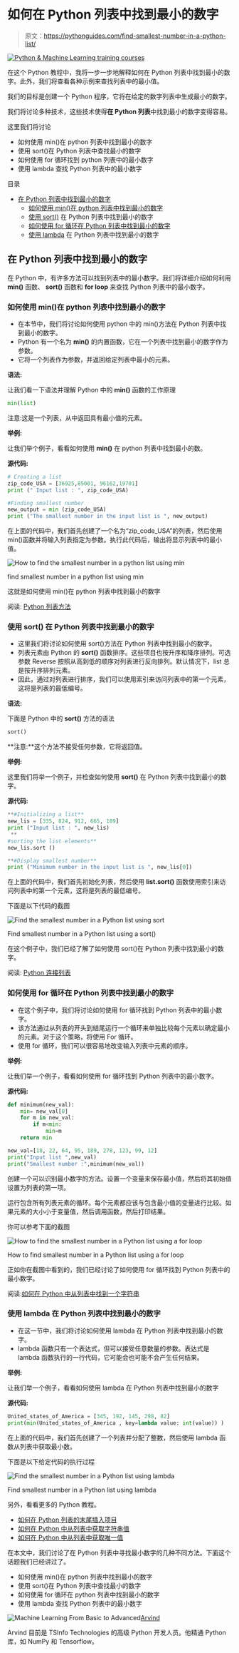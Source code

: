 # 如何在 Python 列表中找到最小的数字

> 原文：<https://pythonguides.com/find-smallest-number-in-a-python-list/>

[![Python & Machine Learning training courses](img/49ec9c6da89a04c9f45bab643f8c765c.png)](https://sharepointsky.teachable.com/p/python-and-machine-learning-training-course)

在这个 Python 教程中，我将一步一步地解释如何在 Python 列表中找到最小的数字。此外，我们将查看各种示例来查找列表中的最小值。

我们的目标是创建一个 Python 程序，它将在给定的数字列表中生成最小的数字。

我们将讨论多种技术，这些技术使得**在 Python 列表**中找到最小的数字变得容易。

这里我们将讨论

*   如何使用 min()在 python 列表中找到最小的数字
*   使用 sort()在 Python 列表中查找最小的数字
*   如何使用 for 循环找到 python 列表中的最小数字
*   使用 lambda 查找 Python 列表中的最小数字

目录

[](#)

*   [在 Python 列表中找到最小的数字](#Find_smallest_number_in_a_Python_list "Find smallest number in a Python list")
    *   [如何使用 min()在 python 列表中找到最小的数字](#How_to_find_smallest_number_in_a_python_list_using_min "How to find smallest number in a python list using min()")
    *   [使用 sort()](#Find_smallest_number_in_a_Python_list_using_sort "Find smallest number in a Python list using sort()") 在 Python 列表中找到最小的数字
    *   [如何使用 for 循环在 Python 列表中找到最小的数字](#How_to_find_smallest_number_in_a_Python_list_using_a_for_loop "How to find smallest number in a Python list using a for loop ")
    *   [使用 lambda](#Find_smallest_number_in_a_Python_list_using_lambda "Find smallest number in a Python list using lambda ") 在 Python 列表中找到最小的数字

## 在 Python 列表中找到最小的数字

在 Python 中，有许多方法可以找到列表中的最小数字。我们将详细介绍如何利用 **min()** 函数、 **sort()** 函数和 **for loop** 来查找 Python 列表中的最小数字。

### 如何使用 min()在 python 列表中找到最小的数字

*   在本节中，我们将讨论如何使用 python 中的 min()方法在 Python 列表中找到最小的数字。
*   Python 有一个名为 **min()** 的内置函数，它在一个列表中找到最小的数字作为参数。
*   它将一个列表作为参数，并返回给定列表中最小的元素。

**语法:**

让我们看一下语法并理解 Python 中的 **min()** 函数的工作原理

```py
min(list)
```

注意:这是一个列表，从中返回具有最小值的元素。

**举例:**

让我们举个例子，看看如何使用 **min()** 在 python 列表中找到最小的数。

**源代码:**

```py
# Creating a list
zip_code_USA = [36925,85001, 96162,19701] 
print (" Input list : ", zip_code_USA)

#Finding smallest number
new_output = min (zip_code_USA)
print ("The smallest number in the input list is ", new_output)
```

在上面的代码中，我们首先创建了一个名为“zip_code_USA”的列表，然后使用 min()函数并将输入列表指定为参数。执行此代码后，输出将显示列表中的最小值。

![How to find the smallest number in a python list using min](img/80d8b1cd3f6282f870ca52e768bc52b6.png "How to find the smallest number in a python list using min")

find smallest number in a python list using min

这就是如何使用 min()在 python 列表中找到最小的数字

阅读: [Python 列表方法](https://pythonguides.com/python-list-methods/)

### 使用 sort() 在 Python 列表中找到最小的数字

*   这里我们将讨论如何使用 sort()方法在 Python 列表中找到最小的数字。
*   列表元素由 Python 的 **sort()** 函数排序。这些项目也按升序和降序排列。可选参数 Reverse 按照从高到低的顺序对列表进行反向排列。默认情况下，list 总是按升序排列元素。
*   因此，通过对列表进行排序，我们可以使用索引来访问列表中的第一个元素，这将是列表的最低编号。

**语法:**

下面是 Python 中的 **sort()** 方法的语法

```py
sort() 
```

**注意:**这个方法不接受任何参数，它将返回值。

**举例:**

这里我们将举一个例子，并检查如何使用 **sort()** 在 Python 列表中找到最小的数字。

**源代码:**

```py
**#Initializing a list**
new_lis = [335, 824, 912, 665, 189]
print ("Input list : ", new_lis)
 **
#sorting the list elements**
new_lis.sort ()

**#Display smallest number**
print ("Minimum number in the input list is ", new_lis[0])
```

在上面的代码中，我们首先初始化列表，然后使用 **list.sort()** 函数使用索引来访问列表中的第一个元素，这将是列表的最低编号。

下面是以下代码的截图

![Find the smallest number in a Python list using sort](img/941e45462c9c95597a15cfa64447d145.png "Find the smallest number in a Python list using sort")

Find smallest number in a Python list using a sort()

在这个例子中，我们已经了解了如何使用 sort()在 Python 列表中找到最小的数字。

阅读: [Python 连接列表](https://pythonguides.com/python-concatenate-list/)

### 如何使用 for 循环在 Python 列表中找到最小的数字

*   在这个例子中，我们将讨论如何使用 for 循环找到 Python 列表中的最小数字。
*   该方法通过从列表的开头到结尾运行一个循环来单独比较每个元素以确定最小的元素。对于这个策略，将使用 For 循环。
*   使用 for 循环，我们可以很容易地改变输入列表中元素的顺序。

**举例:**

让我们举一个例子，看看如何使用 for 循环找到 Python 列表中的最小数字。

**源代码:**

```py
def minimum(new_val):
    min= new_val[0]
    for m in new_val:
        if m<min:
            min=m
    return min

new_val=[18, 22, 64, 95, 189, 278, 123, 99, 12]
print("Input list ",new_val)
print("Smallest number :",minimum(new_val))
```

创建一个可以识别最小数字的方法。设置一个变量来保存最小值，然后将其初始值设置为列表的第一项。

运行包含所有列表元素的循环。每个元素都应该与包含最小值的变量进行比较。如果元素的大小小于变量值，然后调用函数，然后打印结果。

你可以参考下面的截图

![How to find the smallest number in a Python list using a for loop](img/2c2354054b77c894e644777a07747a72.png "How to find the smallest number in a Python list using a for loop")

How to find smallest number in a Python list using a for loop

正如你在截图中看到的，我们已经讨论了如何使用 for 循环找到 Python 列表中的最小数字。

阅读:[如何在 Python 中从列表中找到一个字符串](https://pythonguides.com/find-a-string-from-a-list-in-python/)

### 使用 lambda 在 Python 列表中找到最小的数字

*   在这一节中，我们将讨论如何使用 lambda 在 Python 列表中找到最小的数字。
*   lambda 函数只有一个表达式，但可以接受任意数量的参数。表达式是 lambda 函数执行的一行代码，它可能会也可能不会产生任何结果。

**举例:**

让我们举一个例子，看看如何使用 lambda 在 Python 列表中找到最小的数字

**源代码:**

```py
United_states_of_America = [345, 192, 145, 298, 82]
print(min(United_states_of_America , key=lambda value: int(value)) )
```

在上面的代码中，我们首先创建了一个列表并分配了整数，然后使用 lambda 函数从列表中获取最小数。

下面是以下给定代码的执行过程

![Find the smallest number in a Python list using lambda](img/259e28dc549e6c460a0ee9e9e0775a8a.png "Find the smallest number in a Python list using lambda")

Find smallest number in a Python list using lambda

另外，看看更多的 Python 教程。

*   [如何在 Python 列表的末尾插入项目](https://pythonguides.com/insert-item-at-end-of-python-list/)
*   [如何在 Python 中从列表中获取字符串值](https://pythonguides.com/how-to-get-string-values-from-list-in-python/)
*   [如何在 Python 中从列表中获取唯一值](https://pythonguides.com/get-unique-values-from-list-python/)

在本文中，我们讨论了在 Python 列表中寻找最小数字的几种不同方法。下面这个话题我们已经讲过了。

*   如何使用 min()在 python 列表中找到最小的数字
*   使用 sort()在 Python 列表中查找最小的数字
*   如何使用 for 循环在 python 列表中找到最小的数字
*   使用 lambda 查找 Python 列表中的最小数字

![Machine Learning From Basic to Advanced](img/0100ae91cd5a23f9c15325e675241c25.png "Arvind scaled")[Arvind](https://pythonguides.com/author/arvind/)

Arvind 目前是 TSInfo Technologies 的高级 Python 开发人员。他精通 Python 库，如 NumPy 和 Tensorflow。